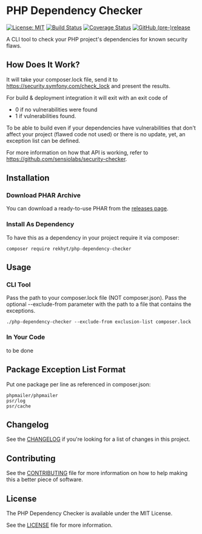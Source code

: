 # PHP Dependency Checker
[![License: MIT](https://img.shields.io/badge/License-MIT-yellow.svg)](https://opensource.org/licenses/MIT)
[![Build Status](https://travis-ci.org/Rekhyt/php-dependency-checker.svg?branch=master)](https://travis-ci.org/Rekhyt/php-dependency-checker)
[![Coverage Status](https://coveralls.io/repos/github/Rekhyt/php-dependency-checker/badge.svg?branch=master)](https://coveralls.io/github/Rekhyt/php-dependency-checker?branch=master)
[![GitHub (pre-)release](https://img.shields.io/github/release/Rekhyt/php-dependency-checker/all.svg)](https://github.com/Rekhyt/php-dependency-checker/releases)

A CLI tool to check your PHP project's dependencies for known security flaws.

## How Does It Work?
It will take your composer.lock file, send it to https://security.symfony.com/check_lock
and present the results.

For build & deployment integration it will exit with an exit code of
* 0 if no vulnerabilities were found
* 1 if vulnerabilities found.

To be able to build even if your dependencies have vulnerabilities that don't affect your project (flawed code not used)
or there is no update, yet, an exception list can be defined.

For more information on how that API is working, refer to https://github.com/sensiolabs/security-checker.

## Installation
### Download PHAR Archive
You can download a ready-to-use PHAR from the
[releases page](https://github.com/Rekhyt/php-dependency-checker/releases).

### Install As Dependency
To have this as a dependency in your project require it via composer:

    composer require rekhyt/php-dependency-checker

## Usage
### CLI Tool
Pass the path to your composer.lock file (NOT composer.json). Pass the optional --exclude-from parameter with the path
to a file that contains the exceptions.

    ./php-dependency-checker --exclude-from exclusion-list composer.lock

### In Your Code
to be done

## Package Exception List Format
Put one package per line as referenced in composer.json:

    phpmailer/phpmailer
    psr/log
    psr/cache

## Changelog
See the [CHANGELOG](CHANGELOG.md) if you're looking for a list of changes in this project.

## Contributing
See the [CONTRIBUTING](CONTRIBUTING.md) file for more information on how to help making this a better piece of software.

## License
The PHP Dependency Checker is available under the MIT License.

See the [LICENSE](LICENSE) file for more information.
